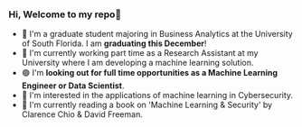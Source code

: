 ### Hi, Welcome to my repo👋

<!--
**veerak2/veerak2** is a ✨ _special_ ✨ repository because its `README.md` (this file) appears on your GitHub profile.
-->

- 🏫 I'm a graduate student majoring in Business Analytics at the University of South Florida. I am **graduating this December**! 
- 💼 I'm currently working part time as a Research Assistant at my University where I am developing a machine learning solution.
- 🟢 I'm **looking out for full time opportunities as a Machine Learning Engineer or Data Scientist**. 
- 👮 I'm interested in the applications of machine learning in Cybersecurity. 
- 📖 I'm currently reading a book on 'Machine Learning & Security' by Clarence Chio & David Freeman.

<!--
- 🔭 I’m currently working on ...
- 🌱 I’m currently learning ...
- 👯 I’m looking to collaborate on ...
- 🤔 I’m looking for help with ...
- 💬 Ask me about ...
- 📫 How to reach me: ...
- 😄 Pronouns: ...
- ⚡ Fun fact: ...
-->
